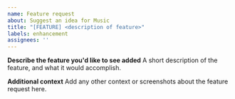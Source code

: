 ```yaml
---
name: Feature request
about: Suggest an idea for Music
title: "[FEATURE] <description of feature>"
labels: enhancement
assignees: ''
---
```



**Describe the feature you'd like to see added**
A short description of the feature, and what it would accomplish.

**Additional context**
Add any other context or screenshots about the feature request here.
